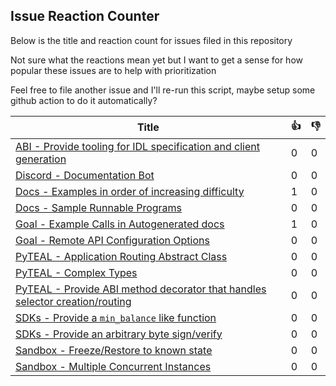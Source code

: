 
Issue Reaction Counter
----------------------

Below is the title and reaction count for issues filed in this repository

Not sure what the reactions mean yet but I want to get a sense for how popular these issues are to help with prioritization

Feel free to file another issue and I'll re-run this script, maybe setup some github action to do it automatically?


| Title | :+1: | :-1: |
| ----- | -- | ---- |
| [ABI - Provide tooling for IDL specification and client generation](https://github.com/algorand-devrel/community/issues/11) | 0 | 0 |
| [Discord - Documentation Bot](https://github.com/algorand-devrel/community/issues/13) | 0 | 0 |
| [Docs - Examples in order of increasing difficulty](https://github.com/algorand-devrel/community/issues/5) | 1 | 0 |
| [Docs - Sample Runnable Programs](https://github.com/algorand-devrel/community/issues/6) | 0 | 0 |
| [Goal - Example Calls in Autogenerated docs](https://github.com/algorand-devrel/community/issues/1) | 1 | 0 |
| [Goal - Remote API Configuration Options](https://github.com/algorand-devrel/community/issues/2) | 0 | 0 |
| [PyTEAL - Application Routing Abstract Class](https://github.com/algorand-devrel/community/issues/8) | 0 | 0 |
| [PyTEAL - Complex Types](https://github.com/algorand-devrel/community/issues/7) | 0 | 0 |
| [PyTEAL - Provide ABI method decorator that handles selector creation/routing](https://github.com/algorand-devrel/community/issues/12) | 0 | 0 |
| [SDKs - Provide a `min_balance` like function](https://github.com/algorand-devrel/community/issues/9) | 0 | 0 |
| [SDKs - Provide an arbitrary byte sign/verify](https://github.com/algorand-devrel/community/issues/10) | 0 | 0 |
| [Sandbox - Freeze/Restore to known state](https://github.com/algorand-devrel/community/issues/3) | 0 | 0 |
| [Sandbox - Multiple Concurrent Instances](https://github.com/algorand-devrel/community/issues/4) | 0 | 0 |